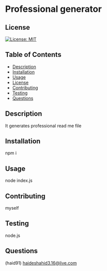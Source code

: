 # Professional generator
## License
[![License: MIT](https://img.shields.io/badge/License-MIT-yellow.svg)](https://opensource.org/licenses/MIT)
## Table of Contents 
- [Description](#description)
- [Installation](#installation)
- [Usage](#usage)
- [License](#license)
- [Contributing](#contributing)
- [Testing](#testing)
- [Questions](#questions)


## Description 
It generates professional read me file
## Installation 
npm i
## Usage
node index.js
## Contributing
myself
## Testing
node.js
## Questions 
(haid91)
haideshahid3.16@live.com